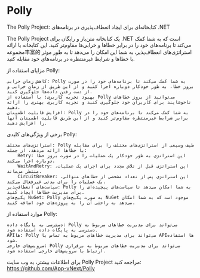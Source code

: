 # Polly
The Polly Project: کتابخانه‌ای برای ایجاد انعطاف‌پذیری در برنامه‌های .NET

The Polly Project یک کتابخانه متن‌باز و رایگان برای .NET است که به شما کمک می‌کند تا برنامه‌های خود را در برابر خطاها و خرابی‌ها مقاوم‌تر کنید. این کتابخانه با ارائه مجموعه丰富的 استراتژی‌های انعطاف‌پذیر، به شما این امکان را می‌دهد تا به طور موثر با خطاها و شرایط غیرمنتظره در برنامه‌های خود مقابله کنید.

مزایای استفاده از Polly:

    کاهش زمان خرابی: Polly به شما کمک می‌کند تا برنامه‌های خود را در صورت بروز خطا، به طور خودکار دوباره اجرا کنید و از این طریق از زمان خرابی و از دست رفتن داده‌ها جلوگیری کنید.
    بهبود تجربه کاربری: با استفاده از Polly می‌توانید از بروز خطاهای ناخوشایند برای کاربران خود جلوگیری کنید و تجربه کاربری بهتری را ارائه دهید.
    افزایش قابلیت اطمینان: Polly به شما کمک می‌کند تا برنامه‌های خود را در برابر شرایط غیرمنتظره مقاوم‌تر کنید و از این طریق قابلیت اطمینان آنها را افزایش دهید.

برخی از ویژگی‌های کلیدی Polly:

    استراتژی‌های مختلف: Polly طیف وسیعی از استراتژی‌های مختلف را برای مقابله با خطاها ارائه می‌دهد، از جمله:
        Retry: این استراتژی به طور خودکار یک عملیات را در صورت بروز خطا دوباره اجرا می‌کند.
        WaitAndRetry: این استراتژی قبل از تلاش مجدد برای اجرای یک عملیات، منتظر می‌ماند.
        CircuitBreaker: این استراتژی پس از تعداد مشخصی از خطاهای متوالی، یک عملیات را برای مدتی غیرفعال می‌کند.
    سیاست‌های انعطاف‌پذیر: Polly به شما امکان می‌دهد تا سیاست‌های پیچیده‌ای را برای مدیریت خطاها ایجاد کنید.
    پکیج‌های NuGet: Polly به صورت پکیج‌های NuGet موجود است که به شما امکان می‌دهد به راحتی آن را به پروژه‌های خود اضافه کنید.

موارد استفاده از Polly:

    دسترسی به پایگاه داده: Polly می‌تواند برای مدیریت خطاهای مربوط به دسترسی به پایگاه داده استفاده شود.
    APIها: Polly می‌تواند برای مدیریت خطاهای مربوط به تماس با APIها استفاده شود.
    سرویس‌های خارجی: Polly می‌تواند برای مدیریت خطاهای مربوط به برقراری ارتباط با سرویس‌های خارجی استفاده شود.

برای اطلاعات بیشتر، به وب سایت Polly Project مراجعه کنید: https://github.com/App-vNext/Polly
